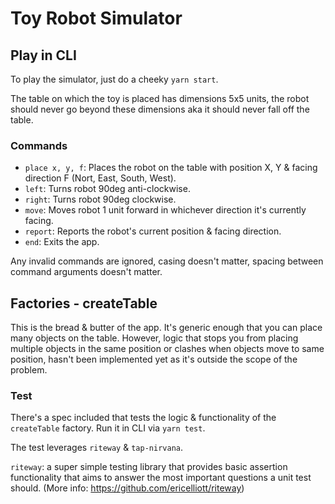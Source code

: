 # Toy Robot Simulator

## Play in CLI

To play the simulator, just do a cheeky `yarn start`.

The table on which the toy is placed has dimensions 5x5 units, the robot should never go beyond these dimensions aka it should never fall off the table.

### Commands

- `place x, y, f`: Places the robot on the table with position X, Y & facing direction F (Nort, East, South, West).
- `left`: Turns robot 90deg anti-clockwise.
- `right`: Turns robot 90deg clockwise.
- `move`: Moves robot 1 unit forward in whichever direction it's currently facing.
- `report`: Reports the robot's current position & facing direction.
- `end`: Exits the app.

Any invalid commands are ignored, casing doesn't matter, spacing between command arguments doesn't matter.

## Factories  - createTable

This is the bread & butter of the app.
It's generic enough that you can place many objects on the table.
However, logic that stops you from placing multiple objects in the same position or clashes when objects move to same position, hasn't been implemented yet as it's outside the scope of the problem.

### Test

There's a spec included that tests the logic & functionality of the `createTable` factory.
Run it in CLI via `yarn test`.

The test leverages `riteway` & `tap-nirvana`.

`riteway`: a super simple testing library that provides basic assertion functionality that aims to answer the most important questions a unit test should. (More info: https://github.com/ericelliott/riteway)
